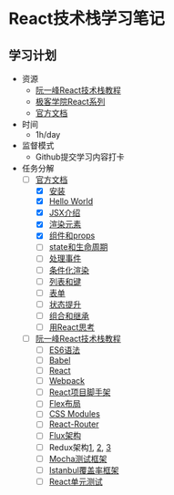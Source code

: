 # React技术栈学习笔记

## 学习计划

* 资源
    - [阮一峰React技术栈教程](http://www.ruanyifeng.com/blog/2016/09/react-technology-stack.html)
    - [极客学院React系列](http://wiki.jikexueyuan.com/list/react/)
    - [官方文档](https://facebook.github.io/react/)
* 时间
    - 1h/day
* 监督模式
    - Github提交学习内容打卡
* 任务分解
    - [ ] [官方文档](https://facebook.github.io/react/)
        - [x] [安装](https://facebook.github.io/react/docs/installation.html)
        - [x] [Hello World](https://facebook.github.io/react/docs/hello-world.html)
        - [x] [JSX介绍](https://facebook.github.io/react/docs/introducing-jsx.html)
        - [x] [渲染元素](https://facebook.github.io/react/docs/rendering-elements.html)
        - [x] [组件和props](https://facebook.github.io/react/docs/components-and-props.html)
        - [ ] [state和生命周期](https://facebook.github.io/react/docs/state-and-lifecycle.html)
        - [ ] [处理事件](https://facebook.github.io/react/docs/handling-events.html)
        - [ ] [条件化渲染](https://facebook.github.io/react/docs/conditional-rendering.html)
        - [ ] [列表和键](https://facebook.github.io/react/docs/lists-and-keys.html)
        - [ ] [表单](https://facebook.github.io/react/docs/forms.html)
        - [ ] [状态提升](https://facebook.github.io/react/docs/lifting-state-up.html)
        - [ ] [组合和继承](https://facebook.github.io/react/docs/composition-vs-inheritance.html)
        - [ ] [用React思考](https://facebook.github.io/react/docs/thinking-in-react.html)
    - [ ] [阮一峰React技术栈教程](http://www.ruanyifeng.com/blog/2016/09/react-technology-stack.html)
        - [ ] [ES6语法](http://es6.ruanyifeng.com/)
        - [ ] [Babel](http://www.ruanyifeng.com/blog/2016/01/babel.html)
        - [ ] [React](http://www.ruanyifeng.com/blog/2015/03/react.html)
        - [ ] [Webpack](https://github.com/ruanyf/webpack-demos)
        - [ ] [React项目脚手架](https://github.com/ruanyf/react-babel-webpack-boilerplate)
        - [ ] [Flex布局](http://www.ruanyifeng.com/blog/2015/07/flex-grammar.html)
        - [ ] [CSS Modules](http://www.ruanyifeng.com/blog/2016/06/css_modules.html)
        - [ ] [React-Router](http://www.ruanyifeng.com/blog/2016/05/react_router.html)
        - [ ] [Flux架构](http://www.ruanyifeng.com/blog/2016/01/flux.html)
        - [ ] Redux架构[1](http://www.ruanyifeng.com/blog/2016/09/redux_tutorial_part_one_basic_usages.html), [2](http://www.ruanyifeng.com/blog/2016/09/redux_tutorial_part_two_async_operations.html), [3](http://www.ruanyifeng.com/blog/2016/09/redux_tutorial_part_three_react-redux.html)
        - [ ] [Mocha测试框架](http://www.ruanyifeng.com/blog/2015/12/a-mocha-tutorial-of-examples.html)
        - [ ] [Istanbul覆盖率框架](http://www.ruanyifeng.com/blog/2015/06/istanbul.html)
        - [ ] [React单元测试](http://www.ruanyifeng.com/blog/2016/02/react-testing-tutorial.html)
